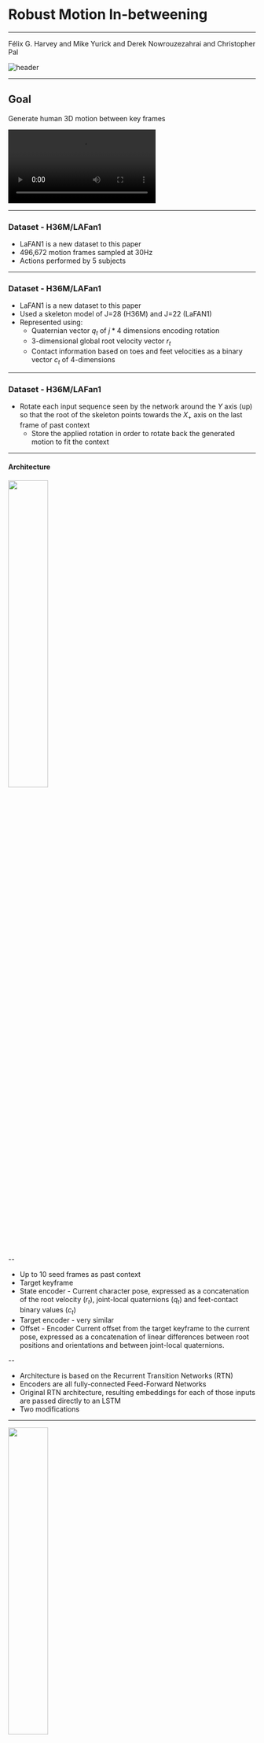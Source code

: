 # Robust Motion In-betweening
---
Félix G. Harvey and Mike Yurick and Derek Nowrouzezahrai and Christopher Pal

![header](../assets/header.png)

---

## Goal

Generate human 3D motion between key frames

<!-- https://static-wordpress.akamaized.net/montreal.ubisoft.com/wp-content/uploads/2020/07/30140202/blanktrans2_HQ.mp4 -->
<video data-autoplay src="../assets/example.mp4"></video>

---

### Dataset - H36M/LAFan1
* LaFAN1 is a new dataset to this paper
* 496,672 motion frames sampled at 30Hz
* Actions performed by 5 subjects

---

### Dataset - H36M/LAFan1
* LaFAN1 is a new dataset to this paper
* Used a skeleton model of J=28 (H36M) and J=22 (LaFAN1)
* Represented using:
    * Quaternian vector $q_t$ of $j * 4$ dimensions encoding rotation
    * 3-dimensional global root velocity vector $r_t$
    * Contact information based on toes and feet velocities as a binary vector $c_t$ of 4-dimensions

---

### Dataset - H36M/LAFan1
* Rotate each input sequence seen by the network around the $Y$ axis (up) so that the root of the skeleton points towards the $X_+$ axis on the last frame of past context
    *  Store the applied rotation in order to rotate back the generated motion to fit the context

---

#### Architecture 
<!-- ![architecture](../assets/toplevel.png) -->
<img src="../assets/toplevel.png" width="40%">

--

* Up to 10 seed frames as past context 
* Target keyframe
* State encoder - Current character pose, expressed as a concatenation of the root velocity ($r_t$), joint-local quaternions ($q_t$) and feet-contact binary values ($c_t$)
* Target encoder - very similar
* Offset - Encoder Current offset from the target keyframe to the current pose, expressed as a concatenation of linear differences between root positions and orientations and between joint-local quaternions.

--

* Architecture is based on the Recurrent Transition Networks (RTN)
* Encoders are all fully-connected Feed-Forward Networks
* Original RTN architecture, resulting embeddings for each of those inputs are passed directly to an LSTM
* Two modifications

---

<!-- ![architecture](../assets/full.png) -->
<img src="../assets/full.png" width="40%">

--

* $Z_{tta}$: Time-to-arrival embedding represents the number of frames left to generate before reaching the target keyframe
* $Z_{target}$: Scheduled target noise, scaled by a scalar $\lambda_{target}$, linearly decreases during the transition and reaches zero five frames before the target

---

## Losses

* **Reconstruction Loss:** Angular Quaternion Loss is computed on the root and joint-local quaternions. Position Loss computed on the global position of each joint. Foot Contact Loss.

![recon_losses](../assets/losses.png)

---

* **Adversarial Loss:** Trained two additional feed-forward discriminator networks, long-term - over 10 frames, short-term - over 2 frames
​

![gen_losses](../assets/gen_loss.png)

---

### Evaluation - H36M

* Normalized Power Spectrum Similarity (NPSS) [Gopalakrishnan et al, 2019]
    * Correlated to human assessment of quality
for motion
*  Model is similar to the one earlier, with only quaternions velocities as input

![results](../assets/results.png)

---

### Evaluation - H36M Walking-only

* L2 distances of global quaternions (L2Q) and global positions (L2P)

<img src="../assets/walkres.png" width="40%">

---

### Evaluation - LaFAN1
* Compare a reconstruction-based, future-conditioned Transition Generator ($TG_{rec}$) using $L_{quat}$, $L_{root}$, $L_{pos}$ and $L_{contact}$
* With augmented adversarial Transition Generator ($TG_{complete}$) that adds proposed embedding modifiers $z_{tta}$, $z_{tta}$ and our adversarial loss $L_{gen}$

<img src="../assets/laFAN1.png" width="40%">


---

## Visual Results
<iframe width="560" height="315" src="https://www.youtube.com/embed/fTV7sXqO6ig" frameborder="0" allow="accelerometer; autoplay; clipboard-write; encrypted-media; gyroscope; picture-in-picture" allowfullscreen></iframe>